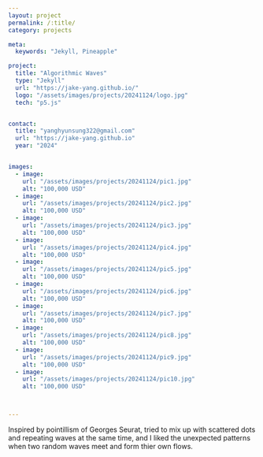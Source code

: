 ```yaml
---
layout: project
permalink: /:title/
category: projects

meta:
  keywords: "Jekyll, Pineapple"

project:
  title: "Algorithmic Waves"
  type: "Jekyll"
  url: "https://jake-yang.github.io/"
  logo: "/assets/images/projects/20241124/logo.jpg"
  tech: "p5.js"


contact:
  title: "yanghyunsung322@gmail.com"
  url: "https://jake-yang.github.io"
  year: "2024"


images:
  - image:
    url: "/assets/images/projects/20241124/pic1.jpg"
    alt: "100,000 USD"
  - image:
    url: "/assets/images/projects/20241124/pic2.jpg"
    alt: "100,000 USD"
  - image:
    url: "/assets/images/projects/20241124/pic3.jpg"
    alt: "100,000 USD"
  - image:
    url: "/assets/images/projects/20241124/pic4.jpg"
    alt: "100,000 USD"
  - image:
    url: "/assets/images/projects/20241124/pic5.jpg"
    alt: "100,000 USD"
  - image:
    url: "/assets/images/projects/20241124/pic6.jpg"
    alt: "100,000 USD"
  - image:
    url: "/assets/images/projects/20241124/pic7.jpg"
    alt: "100,000 USD"
  - image:
    url: "/assets/images/projects/20241124/pic8.jpg"
    alt: "100,000 USD"
  - image:
    url: "/assets/images/projects/20241124/pic9.jpg"
    alt: "100,000 USD"
  - image:
    url: "/assets/images/projects/20241124/pic10.jpg"
    alt: "100,000 USD"



---
```


Inspired by pointillism of Georges Seurat, tried to mix up with scattered dots and repeating waves at the same time, and I liked the unexpected patterns when two random waves meet and form thier own flows.
